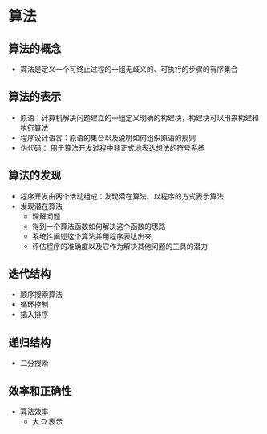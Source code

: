 # 算法

## 算法的概念

- 算法是定义一个可终止过程的一组无歧义的、可执行的步骤的有序集合

## 算法的表示

- 原语：计算机解决问题建立的一组定义明确的构建块，构建块可以用来构建和执行算法
- 程序设计语言：原语的集合以及说明如何组织原语的规则
- 伪代码： 用于算法开发过程中非正式地表达想法的符号系统

## 算法的发现

- 程序开发由两个活动组成：发现潜在算法、以程序的方式表示算法
- 发现潜在算法
  - 理解问题
  - 得到一个算法函数如何解决这个函数的思路
  - 系统性阐述这个算法并用程序表达出来
  - 评估程序的准确度以及它作为解决其他问题的工具的潜力

## 迭代结构

- 顺序搜索算法
- 循环控制
- 插入排序

## 递归结构

- 二分搜索

## 效率和正确性

- 算法效率
  - 大 O 表示

